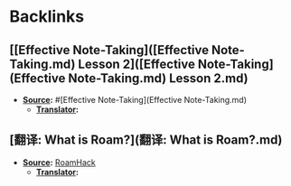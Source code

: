 
# Backlinks
## [[Effective Note-Taking]([Effective Note-Taking.md) Lesson 2]([Effective Note-Taking](Effective Note-Taking.md) Lesson 2.md)
- **[Source](Source.md):** #[Effective Note-Taking](Effective Note-Taking.md) 
    - **[Translator](Translator.md):**

## [翻译: What is Roam?](翻译: What is Roam?.md)
- **[Source](Source.md):** [RoamHack](RoamHack.md)
    - **[Translator](Translator.md):**

